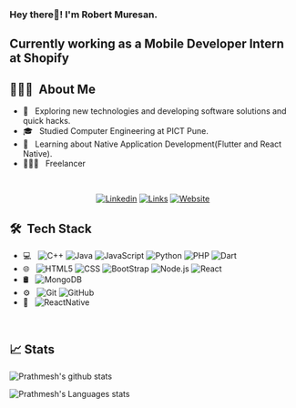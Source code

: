 <h3> Hey there👋! I'm Robert Muresan.</h2>
<h2> Currently working as a Mobile Developer Intern at Shopify</h2>

## 👨🏻‍💻 &nbsp;About Me 

- 🤔 &nbsp; Exploring new technologies and developing software solutions and quick hacks.
- 🎓 &nbsp; Studied Computer Engineering at PICT Pune.
- 💼 &nbsp; Learning about Native Application Development(Flutter and React Native).
- 👨🏻‍💻 &nbsp; Freelancer 

<br>

<p>
  <p align="center">
    <a href="https://www.linkedin.com/in/robert-muresan/"><img src="https://img.shields.io/badge/-Robert Muresan-0e76a8?style=for-the-badge&logo=Linkedin&logoColor=white&link=https://www.linkedin.com/in/robert-muresan/" alt="Linkedin"></a>
    <a href="mailto:robert.victor.muresan@gmail.com"><img src="https://img.shields.io/badge/-robert.victor.muresan@gmail.com-DB4437?style=for-the-badge&logoColor=white&logo=Gmail&link=mailto:robert.victor.muresan@gmail.com" alt="Links"></a>
    <a href="https://rmuresan.com/"><img src="https://img.shields.io/badge/-rmuresan.com-ff66ce?style=for-the-badge&logoColor=white&logo=GoogleChrome&link=https://rmuresan.com/" alt="Website"></a>
   
  </p>
</p>


## 🛠 &nbsp;Tech Stack

- 💻 &nbsp;
  ![C++](https://img.shields.io/badge/-C++-333333?style=flat&logo=C%2B%2B&logoColor=00599C)
  ![Java](https://img.shields.io/badge/-Java-333333?style=flat&logo=Java&logoColor=007396)
  ![JavaScript](https://img.shields.io/badge/-JavaScript-333333?style=flat&logo=javascript)
  ![Python](https://img.shields.io/badge/-Python-333333?style=flat&logo=python)
  ![PHP](https://img.shields.io/badge/-PHP-333333?style=flat&logo=php)
  ![Dart](https://img.shields.io/badge/-Dart-333333?style=flat&logo=dart)
- 🌐 &nbsp;
  ![HTML5](https://img.shields.io/badge/-HTML5-333333?style=flat&logo=HTML5)
  ![CSS](https://img.shields.io/badge/-CSS-333333?style=flat&logo=CSS3&logoColor=1572B6)
  ![BootStrap](https://img.shields.io/badge/-BootStrap-333333?style=flat&logo=bootstrap&logoColor=1572B6)
  ![Node.js](https://img.shields.io/badge/-Node.js-333333?style=flat&logo=node.js)
  ![React](https://img.shields.io/badge/-React-333333?style=flat&logo=react)
- 🛢 &nbsp;
  ![MongoDB](https://img.shields.io/badge/-MongoDB-333333?style=flat&logo=mongodb)
- ⚙️ &nbsp;
  ![Git](https://img.shields.io/badge/-Git-333333?style=flat&logo=git)
  ![GitHub](https://img.shields.io/badge/-GitHub-333333?style=flat&logo=github)
- 📱 &nbsp;
  ![ReactNative](https://img.shields.io/badge/-React%20Native-333333?style=flat&logo=react)
  

<br/>

## 📈 Stats

![Prathmesh's github stats](https://github-readme-stats.vercel.app/api?username=prathmesh16&hide=["issues"]&show_icons=true&line_height=30)

![Prathmesh's Languages stats](https://github-readme-stats.vercel.app/api/top-langs/?username=prathmesh16&theme=buefy&layout=compact&langs_count=10)
